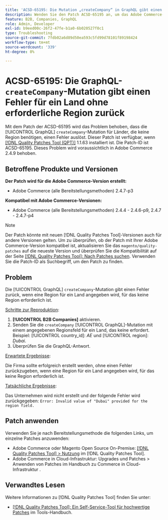 ```yaml
---
title: 'ACSD-65195: Die Mutation „createCompany“ in GraphQL gibt einen Fehler für ein Land ohne erforderliche Region zurück'
description: Wenden Sie den Patch ACSD-65195 an, um das Adobe Commerce-Problem zu beheben, bei dem die GraphQL-Mutation „createCompany“ einen Fehler für Länder auslöst, die keine Region benötigen.
feature: B2B, Companies, GraphQL
role: Admin, Developer
exl-id: b9eed00c-26f2-47fe-b1a0-6b020527f0c1
type: Troubleshooting
source-git-commit: 7fdb02a6d89d50ea593c5fd99d78101f89198424
workflow-type: tm+mt
source-wordcount: '339'
ht-degree: 0%

---
```


# ACSD-65195: Die GraphQL-`createCompany`-Mutation gibt einen Fehler für ein Land ohne erforderliche Region zurück

Mit dem Patch der ACSD-65195 wird das Problem behoben, dass die [!UICONTROL GraphQL] `createCompany`-Mutation für Länder, die keine Region benötigen, einen Fehler auslöst. Dieser Patch ist verfügbar, wenn [[!DNL Quality Patches Tool (QPT)]](/help/tools/quality-patches-tool/quality-patches-tool-to-self-serve-quality-patches.md) 1.1.63 installiert ist. Die Patch-ID ist ACSD-65195. Dieses Problem wird voraussichtlich in Adobe Commerce 2.4.9 behoben.

## Betroffene Produkte und Versionen

**Der Patch wird für die Adobe Commerce-Version erstellt:**

* Adobe Commerce (alle Bereitstellungsmethoden) 2.4.7-p3

**Kompatibel mit Adobe Commerce-Versionen:**

* Adobe Commerce (alle Bereitstellungsmethoden) 2.4.4 - 2.4.6-p9, 2.4.7 - 2.4.7-p4

>[!NOTE]
>
>Der Patch könnte mit neuen [!DNL Quality Patches Tool]-Versionen auch für andere Versionen gelten. Um zu überprüfen, ob der Patch mit Ihrer Adobe Commerce-Version kompatibel ist, aktualisieren Sie das `magento/quality-patches` auf die neueste Version und überprüfen Sie die Kompatibilität auf der Seite [[!DNL Quality Patches Tool]: Nach Patches suchen](https://experienceleague.adobe.com/tools/commerce-quality-patches/index.html). Verwenden Sie die Patch-ID als Suchbegriff, um den Patch zu finden.

## Problem

Die [!UICONTROL GraphQL] `createCompany`-Mutation gibt einen Fehler zurück, wenn eine Region für ein Land angegeben wird, für das keine Region erforderlich ist.

<u>Schritte zur Reproduktion</u>:

1. **[!UICONTROL B2B Companies]** aktivieren.
1. Senden Sie die `createCompany` [!UICONTROL GraphQL]-Mutation mit einem angegebenen Regionsfeld für ein Land, das keine erfordert. Beispiel: [!UICONTROL country_id]: *AE* und [!UICONTROL region]: *Dubai*.
1. Überprüfen Sie die GraphQL-Antwort.

<u>Erwartete Ergebnisse</u>:

Die Firma sollte erfolgreich erstellt werden, ohne einen Fehler zurückzugeben, wenn eine Region für ein Land angegeben wird, für das keine Region erforderlich ist.

<u>Tatsächliche Ergebnisse</u>:

Das Unternehmen wird nicht erstellt und der folgende Fehler wird zurückgegeben:
`Error: Invalid value of "Dubai" provided for the region field.`

## Patch anwenden

Verwenden Sie je nach Bereitstellungsmethode die folgenden Links, um einzelne Patches anzuwenden:

* Adobe Commerce oder Magento Open Source On-Premise: [[!DNL Quality Patches Tool] > Nutzung](/help/tools/quality-patches-tool/usage.md) im [!DNL Quality Patches Tool].
* Adobe Commerce in Cloud-Infrastruktur: Upgrades und Patches > Anwenden von Patches im Handbuch zu Commerce in Cloud-Infrastruktur .

## Verwandtes Lesen

Weitere Informationen zu [!DNL Quality Patches Tool] finden Sie unter:

* [[!DNL Quality Patches Tool]: Ein Self-Service-Tool für hochwertige Patches](/help/tools/quality-patches-tool/quality-patches-tool-to-self-serve-quality-patches.md) im Tools-Handbuch.

